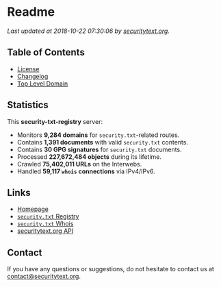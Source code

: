 # Readme

_Last updated at 2018-10-22 07:30:06 by [securitytext.org](https://securitytext.org)._

## Table of Contents

* [License](LICENSE.md)
* [Changelog](CHANGELOG.md)
* [Top Level Domain](TLD.md)

## Statistics

This **security-txt-registry** server:

* Monitors **9,284 domains** for `security.txt`-related routes.
* Contains **1,391 documents** with valid `security.txt` contents.
* Contains **30 GPG signatures** for `security.txt` documents.
* Processed **227,672,484 objects** during its lifetime.
* Crawled **75,402,011 URLs** on the Interwebs.
* Handled **59,117 `whois` connections** via IPv4/IPv6.

## Links

* [Homepage](https://securitytext.org)
* [`security.txt` Registry](https://registry.securitytext.org)
* [`security.txt` Whois](https://whois.securitytext.org)
* [securitytext.org API](https://registry.securitytext.org)

## Contact

If you have any questions or suggestions, do not hesitate to contact us at contact@securitytext.org.
